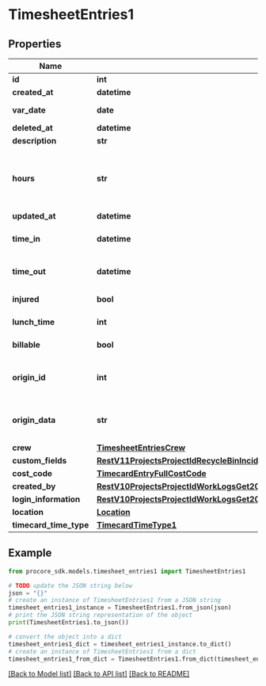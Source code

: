 # TimesheetEntries1


## Properties

Name | Type | Description | Notes
------------ | ------------- | ------------- | -------------
**id** | **int** | ID | [optional] 
**created_at** | **datetime** | Created at | [optional] 
**var_date** | **date** | Timesheet entry date | [optional] 
**deleted_at** | **datetime** | Deleted at | [optional] 
**description** | **str** | Description | [optional] 
**hours** | **str** | Total number of hours the resource was on sight. | [optional] 
**updated_at** | **datetime** | Updated at | [optional] 
**time_in** | **datetime** | Starting time for the Timesheet | [optional] 
**time_out** | **datetime** | Ending time for the Timesheet | [optional] 
**injured** | **bool** | Injury status | [optional] 
**lunch_time** | **int** | Lunch duration | [optional] 
**billable** | **bool** | Billable status | [optional] 
**origin_id** | **int** | ID of related external data | [optional] 
**origin_data** | **str** | Value of related external data | [optional] 
**crew** | [**TimesheetEntriesCrew**](TimesheetEntriesCrew.md) |  | [optional] 
**custom_fields** | [**RestV11ProjectsProjectIdRecycleBinIncidentsWitnessStatementsGet200ResponseInnerCustomFields**](RestV11ProjectsProjectIdRecycleBinIncidentsWitnessStatementsGet200ResponseInnerCustomFields.md) |  | [optional] 
**cost_code** | [**TimecardEntryFullCostCode**](TimecardEntryFullCostCode.md) |  | [optional] 
**created_by** | [**RestV10ProjectsProjectIdWorkLogsGet200ResponseInnerCreatedBy**](RestV10ProjectsProjectIdWorkLogsGet200ResponseInnerCreatedBy.md) |  | [optional] 
**login_information** | [**RestV10ProjectsProjectIdWorkLogsGet200ResponseInnerCreatedBy**](RestV10ProjectsProjectIdWorkLogsGet200ResponseInnerCreatedBy.md) |  | [optional] 
**location** | [**Location**](Location.md) |  | [optional] 
**timecard_time_type** | [**TimecardTimeType1**](TimecardTimeType1.md) |  | [optional] 

## Example

```python
from procore_sdk.models.timesheet_entries1 import TimesheetEntries1

# TODO update the JSON string below
json = "{}"
# create an instance of TimesheetEntries1 from a JSON string
timesheet_entries1_instance = TimesheetEntries1.from_json(json)
# print the JSON string representation of the object
print(TimesheetEntries1.to_json())

# convert the object into a dict
timesheet_entries1_dict = timesheet_entries1_instance.to_dict()
# create an instance of TimesheetEntries1 from a dict
timesheet_entries1_from_dict = TimesheetEntries1.from_dict(timesheet_entries1_dict)
```
[[Back to Model list]](../README.md#documentation-for-models) [[Back to API list]](../README.md#documentation-for-api-endpoints) [[Back to README]](../README.md)


